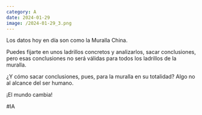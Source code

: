 ```yaml
--- 
category: A 
date: 2024-01-29 
image: /2024-01-29_3.png 
--- 
```


Los datos hoy en día son como la Muralla China.

Puedes fijarte en unos ladrillos concretos y analizarlos, sacar conclusiones, pero esas conclusiones no será válidas para todos los ladrillos de la muralla.

¿Y cómo sacar conclusiones, pues, para la muralla en su totalidad? Algo no al alcance del ser humano. 

¡El mundo cambia!

#IA